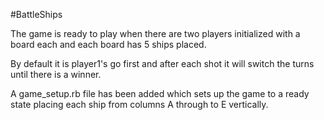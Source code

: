 #BattleShips

The game is ready to play when there are two players initialized with a board each and each board has 5 ships placed.

By default it is player1's go first and after each shot it will switch the turns until there is a winner.

A game_setup.rb file has been added which sets up the game to a ready state placing each ship from columns A through to E vertically.
